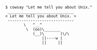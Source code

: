 <!-- exec -->

    $ cowsay "Let me tell you about Unix."
     _____________________________
    < Let me tell you about Unix. >
     -----------------------------
            \   ^__^
             \  (oo)\_______
                (__)\       )\/\
                    ||----w |
                    ||     ||

<!-- end -->
